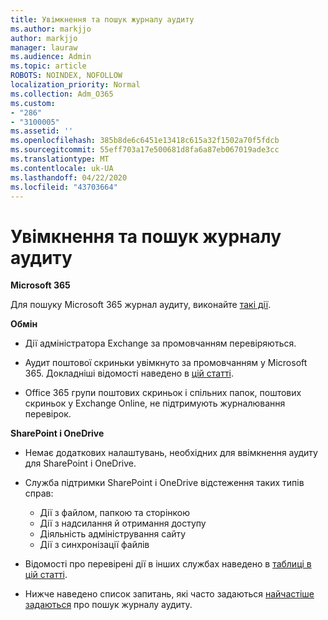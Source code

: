 ```yaml
---
title: Увімкнення та пошук журналу аудиту
ms.author: markjjo
author: markjjo
manager: lauraw
ms.audience: Admin
ms.topic: article
ROBOTS: NOINDEX, NOFOLLOW
localization_priority: Normal
ms.collection: Adm_O365
ms.custom:
- "286"
- "3100005"
ms.assetid: ''
ms.openlocfilehash: 385b8de6c6451e13418c615a32f1502a70f5fdcb
ms.sourcegitcommit: 55eff703a17e500681d8fa6a87eb067019ade3cc
ms.translationtype: MT
ms.contentlocale: uk-UA
ms.lasthandoff: 04/22/2020
ms.locfileid: "43703664"
---
```

# <a name="enable-and-search-the-audit-log"></a>Увімкнення та пошук журналу аудиту

**Microsoft 365**

Для пошуку Microsoft 365 журнал аудиту, виконайте [такі дії](https://docs.microsoft.com/office365/securitycompliance/search-the-audit-log-in-security-and-compliance#search-the-audit-log).

**Обмін**

- Дії адміністратора Exchange за промовчанням перевіряються.

- Аудит поштової скриньки увімкнуто за промовчанням у Microsoft 365. Докладніші відомості наведено в [цій статті](https://docs.microsoft.com/office365/securitycompliance/enable-mailbox-auditing).

- Office 365 групи поштових скриньок і спільних папок, поштових скриньок у Exchange Online, не підтримують журналювання перевірок.

**SharePoint і OneDrive**

- Немає додаткових налаштувань, необхідних для ввімкнення аудиту для SharePoint і OneDrive.

- Служба підтримки SharePoint і OneDrive відстеження таких типів справ:

    - Дії з файлом, папкою та сторінкою
    - Дії з надсилання й отримання доступу
    - Діяльність адміністрування сайту
    - Дії з синхронізації файлів

- Відомості про перевірені дії в інших службах наведено в [таблиці в цій статті](https://docs.microsoft.com/office365/securitycompliance/search-the-audit-log-in-security-and-compliance#audited-activities).

- Нижче наведено список запитань, які часто задаються [найчастіше задаються](https://docs.microsoft.com/office365/securitycompliance/search-the-audit-log-in-security-and-compliance#frequently-asked-questions) про пошук журналу аудиту.